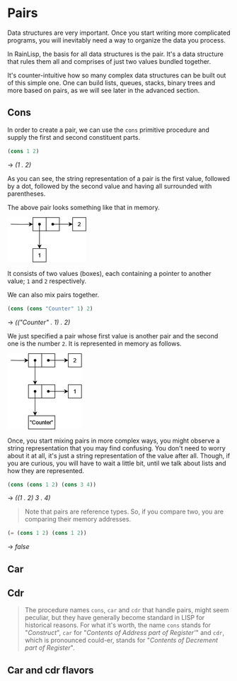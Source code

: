 ﻿# Pairs
Data structures are very important. Once you start writing more complicated programs, you will
inevitably need a way to organize the data you process.

In RainLisp, the basis for all data structures is the pair. It's a data structure that rules them
all and comprises of just two values bundled together.

It's counter-intuitive how so many complex data structures can be built out of this simple one.
One can build lists, queues, stacks, binary trees and more based on pairs, as we will see later in the advanced section.

## Cons
In order to create a pair, we can use the `cons` primitive procedure and supply the first and second
constituent parts.

```scheme
(cons 1 2)
```
-> *(1 . 2)*

As you can see, the string representation of a pair is the first value, followed by a dot, followed by
the second value and having all surrounded with parentheses.

The above pair looks something like that in memory.

![simple-pair](img/simple-pair.png)

It consists of two values (boxes), each containing a pointer to another value; `1` and `2` respectively.

We can also mix pairs together.

```scheme
(cons (cons "Counter" 1) 2)
```
-> *(("Counter" . 1) . 2)*

We just specified a pair whose first value is another pair and the second one is the number `2`.
It is represented in memory as follows.

![complex-pair](img/complex-pair.png)

Once, you start mixing pairs in more complex ways, you might observe a string representation
that you may find confusing. You don't need to worry about it at all, it's just a string
representation of the value after all. Though, if you are curious, you will have to wait a little
bit, until we talk about lists and how they are represented.

```scheme
(cons (cons 1 2) (cons 3 4))
```
-> *((1 . 2) 3 . 4)*

> Note that pairs are reference types. So, if you compare two, you are comparing their memory addresses.

```scheme
(= (cons 1 2) (cons 1 2))
```
-> *false*

## Car

## Cdr

> The procedure names `cons`, `car` and `cdr` that handle pairs, might seem peculiar, but they have
generally become standard in LISP for historical reasons. For what it's worth, the name `cons` stands
for "*Construct*", `car` for "*Contents of Address part of Register'*" and `cdr`, which is pronounced
could-er, stands for "*Contents of Decrement part of Register*".

## Car and cdr flavors
